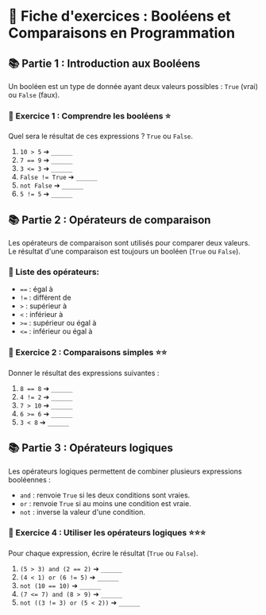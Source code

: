 # 🔄 Fiche d'exercices : Booléens et Comparaisons en Programmation

## 📚 Partie 1 : Introduction aux Booléens

Un booléen est un type de donnée ayant deux valeurs possibles : `True` (vrai) ou `False` (faux).

### 🎯 Exercice 1 : Comprendre les booléens ⭐

Quel sera le résultat de ces expressions ? `True` ou `False`.

1. `10 > 5` ➔ `______`
2. `7 == 9` ➔ `______`
3. `3 <= 3` ➔ `______`
4. `False != True` ➔ `______`
5. `not False` ➔ `______`
6. `5 != 5` ➔ `______`

## 📚 Partie 2 : Opérateurs de comparaison

Les opérateurs de comparaison sont utilisés pour comparer deux valeurs. Le résultat d'une comparaison est toujours un booléen (`True` ou `False`).

### 📝 Liste des opérateurs:

- `==` : égal à
- `!=` : différent de
- `>` : supérieur à
- `<` : inférieur à
- `>=` : supérieur ou égal à
- `<=` : inférieur ou égal à

### 🎯 Exercice 2 : Comparaisons simples ⭐⭐

Donner le résultat des expressions suivantes :

1. `8 == 8` ➔ `______`
2. `4 != 2` ➔ `______`
3. `7 > 10` ➔ `______`
4. `6 >= 6` ➔ `______`
5. `3 < 8` ➔ `______`

## 📚 Partie 3 : Opérateurs logiques

Les opérateurs logiques permettent de combiner plusieurs expressions booléennes :

- `and` : renvoie `True` si les deux conditions sont vraies.
- `or` : renvoie `True` si au moins une condition est vraie.
- `not` : inverse la valeur d'une condition.

### 🎯 Exercice 4 : Utiliser les opérateurs logiques ⭐⭐⭐

Pour chaque expression, écrire le résultat (`True` ou `False`).

1. `(5 > 3) and (2 == 2)` ➔ `______`
2. `(4 < 1) or (6 != 5)` ➔ `______`
3. `not (10 == 10)` ➔ `______`
4. `(7 <= 7) and (8 > 9)` ➔ `______`
5. `not ((3 != 3) or (5 < 2))` ➔ `______`
